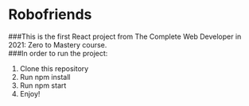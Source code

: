 # Robofriends
###This is the first React project from The Complete Web Developer in 2021: Zero to Mastery course.  
###In order to run the project:
1. Clone this repository
2. Run npm install
3. Run npm start
4. Enjoy!
